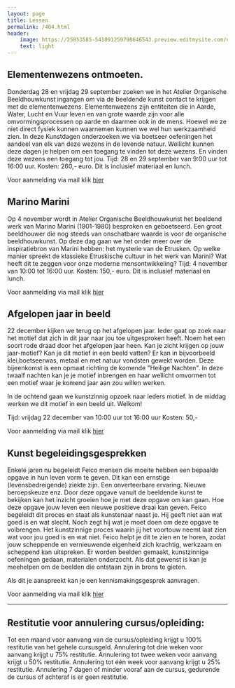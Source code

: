 ```yaml
---
layout: page
title: Lessen
permalink: /404.html
header:
    image: https://25853585-541091259790646543.preview.editmysite.com/uploads/2/5/8/5/25853585/lessen-4-kopie_orig.jpg
    text: light
---
```





## Elementenwezens ontmoeten.

Donderdag 28 en vrijdag 29 september zoeken we in het Atelier Organische Beeldhouwkunst ingangen om via de beeldende kunst contact te krijgen met de elementenwezens. Elementenwezens zijn entiteiten die in Aarde, Water, Lucht en Vuur leven en van grote waarde zijn voor alle omvormingsprocessen op aarde en daarmee ook in de mens. Hoewel we ze niet direct fysiek kunnen waarnemen kunnen we wel hun werkzaamheid zien. In deze Kunstdagen onderzoeken we via boetseer oefeningen het aandeel van elk van deze wezens in de levende natuur. Wellicht kunnen deze dagen je helpen om een toegang te vinden tot deze wezens. En vinden deze wezens een toegang tot jou.
Tijd: 28 en 29 september van 9:00 uur tot 16:00 uur.
Kosten: 260,- euro. Dit is inclusief materiaal en lunch.

Voor aanmelding via mail klik [hier](contact.md)


## Marino Marini

Op 4 november wordt in Atelier Organische Beeldhouwkunst het beeldend werk van Marino Marini (1901-1980) besproken en geboetseerd. Een groot beeldhouwer die nog steeds van onschatbare waarde is voor de organische beeldhouwkunst. Op deze dag gaan we het onder meer over de inspiratiebron van Marini hebben: het mysterie van de Etrusken. Op welke manier spreekt de klassieke Etruskische cultuur in het werk van Marini? Wat heeft dit te zeggen voor onze moderne mensontwikkeling?
Tijd: 4 november van 10:00 tot 16:00 uur.
Kosten: 150,- euro. Dit is inclusief materiaal en lunch.

Voor aanmelding via mail klik [hier](contact.md)

## Afgelopen jaar in beeld

22 december kijken we terug op het afgelopen jaar. Ieder gaat op zoek naar het motief dat zich in dit jaar naar jou toe uitgesproken heeft. Noem het een soort rode draad door het afgelopen jaar heen. Kan je zicht krijgen op jouw jaar-motief? Kan je dit motief in een beeld vatten? Er kan in bijvoorbeeld klei,boetseerwas, metaal en met natuur vondsten gewekt worden.
Deze bijeenkomst is een opmaat richting de komende "Heilige Nachten". In deze twaalf nachten kan je je motief inbrengen en haar wellicht omvormen tot een motief waar je komend jaar aan zou willen werken.

In de ochtend gaan we kunstzinnig opzoek naar ieders motief. In de middag werken we dit motief in een beeld uit.
Welkom!

Tijd: vrijdag 22 december van 10:00 uur tot 16:00 uur
Kosten: 50,-

Voor aanmelding via mail klik [hier](contact.md)


## Kunst begeleidingsgesprekken

Enkele jaren nu begeleidt Feico mensen die moeite hebben een bepaalde opgave in hun leven vorm te geven. Dit kan een ernstige (levensbedreigende) ziekte zijn. Een onverteerbare ervaring. Nieuwe beroepskeuze enz.
Door deze opgave vanuit de beeldende kunst te bekijken kan het inzicht groeien hoe je met deze opgave om kan gaan. Hoe deze opgave jouw leven een nieuwe positieve draai kan geven.
Feico begeleidt dit proces en staat als kunstenaar naast je. Hij geeft niet aan wat goed is en wat slecht. Noch zegt hij wat je moet doen om deze opgave te volbrengen. Het kunstzinnige proces waarin jij het voortouw neemt laat zien wat voor jou goed is en wat niet. Feico helpt je dit te zien en te horen, zodat jouw scheppende en vernieuwende eigenheid zich krachtig, werkzaam en scheppend kan uitspreken.
Er worden beelden gemaakt, kunstzinnige oefeningen gedaan, materialen onderzocht. Als dat gewenst is kan je meehelpen om de beelden die ontstaan zijn in brons te gieten.

Als dit je aanspreekt kan je een kennismakingsgesprek aanvragen.

Voor aanmelding via mail klik [hier](contact.md)

_________

## Restitutie voor annulering cursus/opleiding:

Tot een maand voor aanvang van de cursus/opleiding krijgt u 100% restitutie van het gehele cursusgeld.
Annulering tot drie weken voor aanvang krijgt u 75% restitutie.
Annulering tot twee weken voor aanvang krijgt u 50% restitutie.
Annulering tot één week voor aanvang krijgt u 25% restitutie.
Annulering 7 dagen of minder vooraf aan de cursus, gedurende de cursus of achteraf is er geen restitutie.
